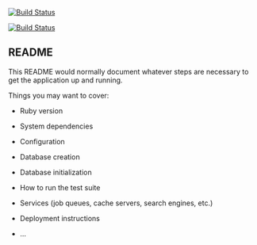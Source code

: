 [![Build Status](https://travis-ci.org/hvenables/wrecclesham_fc.svg?branch=develop)](https://travis-ci.org/hvenables/wrecclesham_fc)

[![Build Status](https://travis-ci.org/hvenables/wrecclesham_fc.svg?branch=master)](https://travis-ci.org/hvenables/wrecclesham_fc)



## README

This README would normally document whatever steps are necessary to get the
application up and running.

Things you may want to cover:

* Ruby version

* System dependencies

* Configuration

* Database creation

* Database initialization

* How to run the test suite

* Services (job queues, cache servers, search engines, etc.)

* Deployment instructions

* ...
